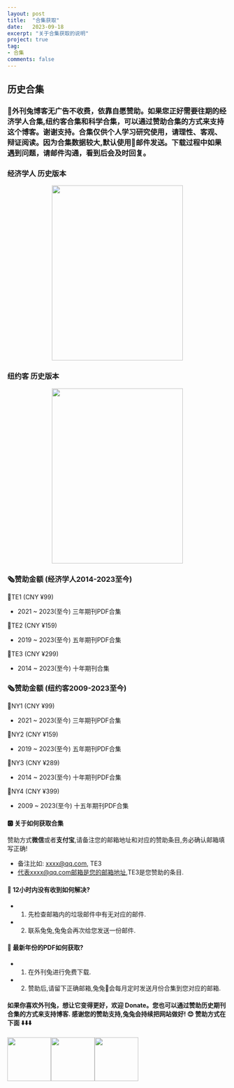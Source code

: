 ```yaml
---
layout: post
title:  "合集获取"
date:   2023-09-18
excerpt: "关于合集获取的说明"
project: true
tag:
- 合集
comments: false
---
```



## 历史合集

### 🐰外刊兔博客无广告不收费，依靠自愿赞助。如果您正好需要往期的经济学人合集,纽约客合集和科学合集，可以通过赞助合集的方式来支持这个博客。谢谢支持。合集仅供个人学习研究使用，请理性、客观、辩证阅读。因为合集数据较大,默认使用📮邮件发送。下载过程中如果遇到问题，请邮件沟通，看到后会及时回复。

### 经济学人 历史版本
<div align="center">
<img src="https://cdn.jsdelivr.net/gh/liuhaiyan1992/lhycdn/teall.png" border="0" width = 300 height = 400 /> 
</div>

### 纽约客 历史版本
<div align="center">
<img src="https://cdn.jsdelivr.net/gh/liuhaiyan1992/lhycdn/newyorkall.png" border="0" width = 300 height = 400 /> 
</div>




### 🗞️赞助金额 (经济学人2014-2023至今)

📕TE1  (CNY ¥99) 
- 2021 ~ 2023(至今) 三年期刊PDF合集     

📕TE2  (CNY ¥159)
- 2019 ~ 2023(至今) 五年期刊PDF合集    

📕TE3  (CNY ¥299)
- 2014 ~ 2023(至今) 十年期刊合集      


### 🗞️赞助金额 (纽约客2009-2023至今)

📔NY1  (CNY ¥99)
- 2021 ~ 2023(至今) 三年期刊PDF合集    

📔NY2  (CNY ¥159)
- 2019 ~ 2023(至今) 五年期刊PDF合集     

📔NY3  (CNY ¥289)
- 2014 ~ 2023(至今) 十年期刊PDF合集     

📔NY4  (CNY ¥399)
- 2009 ~ 2023(至今) 十五年期刊PDF合集   



#### 🅾️ 关于如何获取合集
赞助方式**微信**或者**支付宝**,请备注您的邮箱地址和对应的赞助条目,务必确认邮箱填写正确!
- 备注比如: xxxx@qq.com, TE3
- 代表xxxx@qq.com邮箱是您的邮箱地址,TE3是您赞助的条目.


#### 🌟 12小时内没有收到如何解决?
- 1. 先检查邮箱内的垃圾邮件中有无对应的邮件.
- 2. 联系兔兔,兔兔会再次给您发送一份邮件.

#### 🌟 最新年份的PDF如何获取?
- 1. 在外刊兔进行免费下载.
- 2. 赞助后,请留下正确邮箱,兔兔🐰会每月定时发送月份合集到您对应的邮箱. 
 
#### 如果你喜欢外刊兔，想让它变得更好，欢迎 Donate。您也可以通过赞助历史期刊合集的方式来支持博客. 感谢您的赞助支持,兔兔会持续把网站做好! 😊 赞助方式在下面 ⬇️⬇️⬇️


<div style="display: flex;">
    <img src="https://cdn.jsdelivr.net/gh/liuhaiyan1992/lhycdn/alipaydemo.png" border="0" width="100" height="100" />
    <img src="https://cdn.jsdelivr.net/gh/liuhaiyan1992/lhycdn/alipayqr2.png" border="0" width="100" height="100" />
    <img src="https://cdn.jsdelivr.net/gh/liuhaiyan1992/lhycdn/weichatqr2.png" border="0" width="100" height="100" />
</div>






